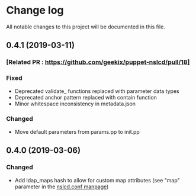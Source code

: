 # Change log

All notable changes to this project will be documented in this file.

## 0.4.1 (2019-03-11)

### [Related PR : https://github.com/geekix/puppet-nslcd/pull/18]

### Fixed

- Deprecated validate_ functions replaced with parameter data types
- Deprecated anchor pattern replaced with contain function
- Minor whitespace inconsistency in metadata.json

### Changed

- Move default parameters from params.pp to init.pp

## 0.4.0 (2019-03-06)

### Changed

- Add ldap_maps hash to allow for custom map attributes (see "map" parameter in the [nslcd.conf manpage](https://linux.die.net/man/5/nslcd.conf))
